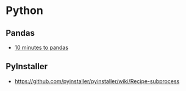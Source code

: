 # Python

## Pandas
* [10 minutes to pandas](http://pandas.pydata.org/pandas-docs/stable/user_guide/10min.html)

## PyInstaller
* <https://github.com/pyinstaller/pyinstaller/wiki/Recipe-subprocess>

